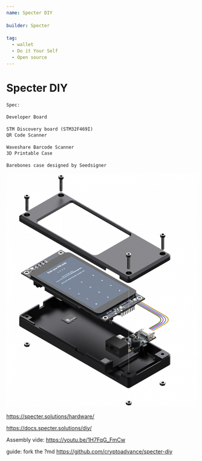 ```yaml
---
name: Specter DIY

builder: Specter

tag:
  - wallet
  - Do it Your Self
  - Open source
---
```


# Specter DIY

    Spec:

    Developer Board

    STM Discovery board (STM32F469I)
    QR Code Scanner

    Waveshare Barcode Scanner
    3D Printable Case

    Barebones case designed by Seedsigner

![device view](assets/2.png)

https://specter.solutions/hardware/

https://docs.specter.solutions/diy/

Assembly vide: https://youtu.be/1H7FqG_FmCw

guide: fork the ?md https://github.com/cryptoadvance/specter-diy
